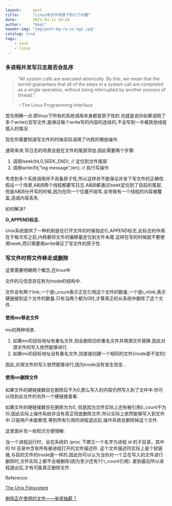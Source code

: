 ```yaml
---
layout:     post
title:      "Linux写文件场景下的几个问题"
date:       2021-03-11 19:54
author:     "Keal"
header-img: "img/post-bg-re-vs-ng2.jpg"
catalog: true
tags:
    - tech
    - linux
---
```


### 多进程并发写日志是否会乱序 

> "All system calls are executed atomically. By this, we mean that the kernel guarantees that all of the steps in a system call are completed as a single operation, without being interrupted by another process of thread."  
>
> --The Linux Programming Interface

首先明确一点:即linux下所有的系统调用本身都是原子性的.也就是说你如果调用了多个write()去写文件,能保证每个write写的内容的连续的,不会写到一半被其他线程插入的情况.

现在你需要知道写文件的时候实际调用了内核的哪些操作.

通常来讲,写日志的场景会是在文件的尾部添加.因此需要两个步骤:

1. 调用lseek(fd,0,SEEK_END); // 定位到文件尾部
2. 调用write(fd,"log message",len); // 执行写操作

考虑到多个系统调用并不具备原子性,所以这样并不能保证并发下写文件的正确性. 假设一个场景,A和B两个线程都要写日志.A和B都通过lseek定位到了目前的尾部,但是A和B分开写的时候,因为在同一个位置开始写,会导致有一个线程的内容被覆盖,造成内容丢失.

如何解决?

**O_APPEND标志.**

Unix系统提供了一种机制是在打开文件的时候指定O_APPEND标志,此标志的作用在于每次写之前,内核都将文件的偏移量定位到文件末尾.这样在写的时候就不要使用lseek,而只需要用write保证了写文件的原子性.

### 写文件时将文件移走或删除

这里需要明确两个概念,在linux中

文件的元信息存在称为inode的结构中.

文件会有两个link,一个是i_count表示正在引用这个文件的数量,一个是i_nlink,表示硬链接到这个文件的数量.只有当两个都为0时,才算真正的从系统中删除了这个文件.

#### 使用mv移走文件

mv的两种场景.

1. 如果mv的目标地址有重名文件,则会删除旧的重名文件并用源文件替换.因此对源文件的写入依然能够进行.
2. 如果mv的目标地址没有重名文件,则直接创建一个相同的文件(inode是不变的)

因此,对源文件的写入依然能够进行,因为inode没有发生改变..

#### 使用rm删除文件

如果文件的硬链接数目在删除后不为0,那么写入的内容仍然写入到了文件中.你可以找到此文件的另外一个硬链接查看.

如果文件的硬链接数目在删除为为0, 但是因为文件实际上还有被引用(i_count不为0),因此实际上操作系统并没有真正彻底删除文件.所以实际上依然能够写入到文件中.只是用户未能察觉.等到所有引用的进程退出后,操作系统会删除掉这个文件.

这里面补充一些知识方便理解:

当一个进程运行时，会在系统的 /proc 下建立一个名字为进程 id 的子目录，其中的 fd 目录中含有所有被进程打开的文件描述符. 这个文件描述符实际上是个软链接,与目的文件的inode是一样的.因此你可以认为当你对一个正在写入的文件进行删除时,文件实际上都不会被删除(因为至少还有1个i_count引用). 直到最后所以进程退出后,才有可能真正删除文件.

Reference:

[The Unix Filesystem](https://www.usna.edu/Users/cs/wcbrown/courses/IC221/classes/L09/Class.html)

[删除正在使用的文件——釜底抽薪？](https://blog.csdn.net/lqt641/article/details/60899884)








